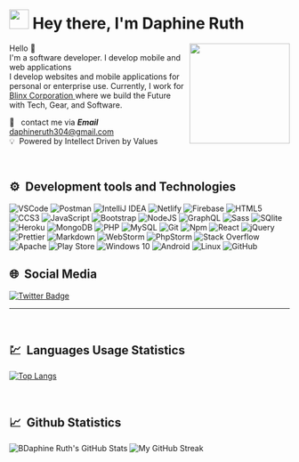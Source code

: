  
#  <img src="https://cdn.jsdelivr.net/gh/Th3Wall/assets-cdn/PersonalGithubReadme/HandGreet.gif" width="35px"  />&nbsp;<b>Hey there, I'm Daphine Ruth </b>

<img align="right" style="height:auto;" alt="" width="180" class="avatar avatar-user width-full border color-bg-primary" src="https://avatars.githubusercontent.com/daphineruth">
<p aligh="left">

  <p>Hello 
   👋</br>
  I'm a software developer. I develop mobile and web applications</br>
   I develop websites and mobile applications for personal or enterprise use. Currently, I work for <a href="https://blinx.co.ke" target="_blank"><u>Blinx Corporation</u> </a> where we build the Future with Tech, Gear, and Software.
    
  📱  &nbsp; contact me via ***Email*** <daphineruth304@gmail.com> \
  💡 &nbsp;Powered by Intellect Driven by Values 
</p>
<br>

 <h2>⚙ &nbsp;Development tools and Technologies</h2>
<p>
  <img alt="VSCode" src="https://img.shields.io/badge/-Visual_Studio_Code-0078D4?style=flat-square&logo=visual%20studio%20code&logoColor=white" />
  <img alt="Postman" src="https://img.shields.io/badge/-Postman-FF6C37?style=flat-square&logo=postman&logoColor=white" />
  <img alt="IntelliJ IDEA" src="https://img.shields.io/badge/IntelliJIDEA-000000.svg?style=flat-square&logo=intellij-idea&logoColor=white"/>
  <img alt="Netlify" src="https://img.shields.io/badge/-Netlify-00C7B7?style=flat-square&logo=netlify&logoColor=white" />
  <img alt="Firebase" src="https://img.shields.io/badge/-Firebase-ffca28?style=flat-square&logo=firebase&logoColor=white" />
  <img alt="HTML5" src="https://img.shields.io/badge/-HTML5-E34F26?style=flat-square&logo=html5&logoColor=white" />
  <img alt="CCS3" src="https://img.shields.io/badge/-CCS3-3cae11?style=flat-square&logo=css3&logoColor=white" />
  <img alt="JavaScript" src="https://img.shields.io/badge/-javascript-1AB8AE?style=flat-square&logo=javascript&logoColor=white" />
  <img alt="Bootstrap" src="https://img.shields.io/badge/bootstrap-%23563D7C.svg?style=flat-square&logo=bootstrap&logoColor=white"/>
  <img alt="NodeJS" src="https://img.shields.io/badge/node.js-%2343853D.svg?style=flat-square&logo=node-dot-js&logoColor=white"/>
 <img alt="GraphQL" src="https://img.shields.io/badge/-GraphQL-E10098?style=flat-square&logo=graphql&logoColor=white" />
 <img alt="Sass" src="https://img.shields.io/badge/-Sass-CC6699?style=flat-square&logo=sass&logoColor=white" />
 <img alt="SQlite" src="https://img.shields.io/badge/-SQlite-311C87?style=flat-square&logo=sqlite&logoColor=white" />
  <img alt="Heroku" src="https://img.shields.io/badge/-Heroku-430098?style=flat-square&logo=heroku&logoColor=white" />
  <img alt="MongoDB" src="https://img.shields.io/badge/mongodb-DB33D?style=flat-square&logo=mongodb&logoColor=white"/>
  <img alt="PHP" src="https://img.shields.io/badge/-PHP-995DD8?style=flat-square&logo=php&logoColor=white" />
  <img alt="MySQL" src="https://img.shields.io/badge/mysql-%2300f.svg?style=flat-square&logo=mysql&logoColor=white"/>
  <img alt="Git" src="https://img.shields.io/badge/-Git-F05032?style=flat-square&logo=git&logoColor=white" />
  <img alt="Npm" src="https://img.shields.io/badge/-NPM-CB3837?style=flat-square&logo=npm&logoColor=white" />
  <img alt="React" src="https://img.shields.io/badge/-React-45b8d8?style=flat-square&logo=react&logoColor=white" />
  <img alt="jQuery" src="https://img.shields.io/badge/jquery-%230769AD.svg?style=flat-square&logo=jquery&logoColor=white"/>
  <img alt="Prettier" src="https://img.shields.io/badge/-Prettier-F7B93E?style=flat-square&logo=prettier&logoColor=white" />
  <img alt="Markdown" src="https://img.shields.io/badge/-Markdown-000000?style=flat-square&logo=Markdown&logoColor=white" />
  <img alt="WebStorm" src="https://img.shields.io/badge/-WebStorm-000000?style=flat-square&logo=webstorm&logoColor=white" />
  <img alt="PhpStorm" src="https://img.shields.io/badge/phpstorm-143?style=flat-square&logo=phpstorm&logoColor=black&color=black&labelColor=darkorchid"/>
  <img alt="Stack Overflow" src="https://img.shields.io/badge/-Stackoverflow-FE7A16?style=flat-square&logo=stack-overflow&logoColor=white"/>
  <img alt="Apache" src="https://img.shields.io/badge/apache-%23D42029.svg?style=flat-square&logo=apache&logoColor=white"/>
  <img alt="Play Store" src="https://img.shields.io/badge/Google_Play-414141?style=flat-square&logo=google-play&logoColor=white" />
  <img alt="Windows 10" src="https://img.shields.io/badge/Windows-0078D6?style=flat-square&logo=windows&logoColor=white" />
  <img alt="Android" src="https://img.shields.io/badge/Android-3DDC84?style=flat-square&logo=android&logoColor=white" />
  <img alt="Linux" src="https://img.shields.io/badge/Linux-FCC624?style=flat-square&logo=linux&logoColor=black">
   <img alt="GitHub"  src="https://img.shields.io/badge/github-121213?style=flat-square&logo=github&logoColor=white">
</p>

<h2>🌐 &nbsp;Social Media</h2>


[![Twitter Badge](https://img.shields.io/badge/-Twitter_-1ca0f1?style=flat-square&labelColor=1ca0f1&logo=twitter&logoColor=white&link=https://twitter.com/_daphineruth)](https://twitter.com/@DaphneRuth7)


</p>
<hr/>
<br/>
<h2>💹 &nbsp;Languages Usage Statistics</h2>
<!-- most used languages -->

[![Top Langs](https://github-readme-stats.vercel.app/api/top-langs/?username=daphineruth&layout=compact)](https://github.com/daphineruth)
</p>

<br />
<h2>📈 &nbsp;Github Statistics</h2>
<span align="left">

![BDaphine Ruth's GitHub Stats](https://github-readme-stats.vercel.app/api?username=daphineruth&show_icons=true&hide_border=true&bg_color=3D3D3D&title_color=00E6FE&icon_color=00E6FE&text_color=FFFFFF)
 ![My GitHub Streak](https://github-readme-streak-stats.herokuapp.com?user=daphineruth&hide_border=true&theme=black-ice&background=3D3D3D&stroke=00E6FE)
</span>


<br>


